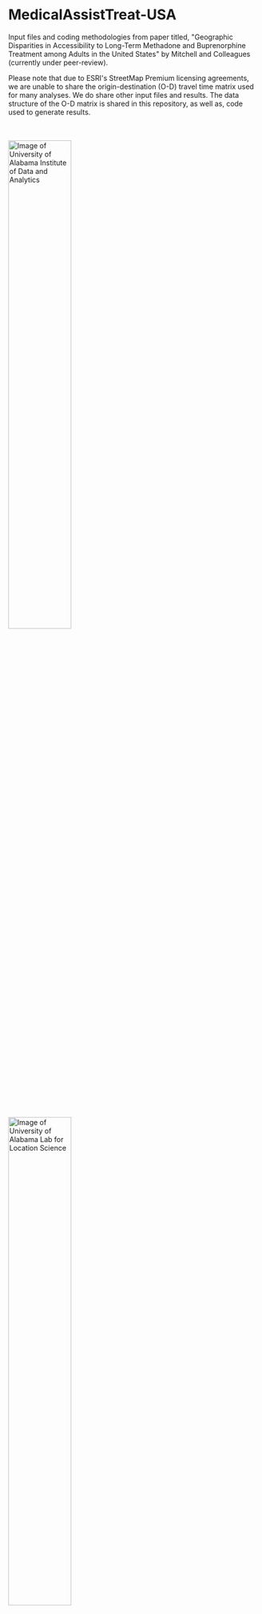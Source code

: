 # MedicalAssistTreat-USA
Input files and coding methodologies from paper titled, "Geographic Disparities in Accessibility to Long-Term Methadone and Buprenorphine Treatment among Adults in the United States" by Mitchell and Colleagues (currently under peer-review).


Please note that due to ESRI's StreetMap Premium licensing agreements, we are unable to share the origin-destination (O-D) travel time matrix used for many analyses. We do share other input files and results. The data structure of the O-D matrix is shared in this repository, as well as, code used to generate results.
<br><br><br>
<div class="row">
  <div class="column">
    <img src="https://github.com/lewis060-UAT/xcjvb_2363/blob/master/Images/CapstoneA2Logo.InstituteDataAnalytics.png?raw=true" alt="Image of University of Alabama Institute of Data and Analytics" style="width: 50%; height: 50%">
  </div>
  <div class="column">
    <img src="https://github.com/lewis060-UAT/xcjvb_2363/blob/master/Images/lablocsci_logo_bg.png?raw=true" alt="Image of University of Alabama Lab for Location Science" style="width: 50%; height: 50%">
  </div>
</div>
